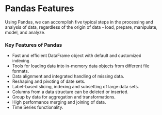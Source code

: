 # Pandas Features

Using Pandas, we can accomplish five typical steps in the processing and analysis of data, regardless of the origin of data - load, prepare, manipulate, model, and analyze.

### Key Features of Pandas

* Fast and efficient DataFrame object with default and customized indexing.
* Tools for loading data into in-memory data objects from different file formats.
* Data alignment and integrated handling of missing data.
* Reshaping and pivoting of date sets.
* Label-based slicing, indexing and subsetting of large data sets.
* Columns from a data structure can be deleted or inserted.
* Group by data for aggregation and transformations.
* High performance merging and joining of data.
* Time Series functionality.